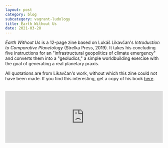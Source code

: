 ```yaml
---
layout: post
category: blog
subcategory: vagrant-ludology
title: Earth Without Us
date: 2021-03-28
---
```


*Earth Without Us* is a 12-page zine based on Lukáš Likavčan's *Introduction to Comparative Planetology* (Strelka Press, 2019). It takes his concluding five instructions for an "infrastructural geopolitics of climate emergency" and converts them into a "geoludics," a simple worldbuilding exercise with the goal of generating a real planetary praxis.

All quotations are from Likavčan's work, without which this zine could not have been made. If you find this interesting, get a copy of his book [here](https://www.likavcan.com/articles/introduction-to-comparative-planetology).

<br>

<iframe src="https://itch.io/embed/974371?linkback=true&amp;link_color=245FF1" width="100%" height="167" frameborder="0"><a href="https://vagrantludology.itch.io/earth-without-us">Earth Without Us by vagrant ludology</a></iframe>
